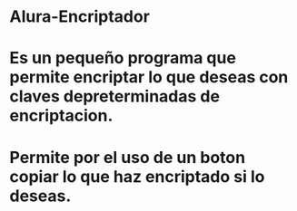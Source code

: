 # Alura-Encriptador
# Es un pequeño programa que permite encriptar lo que deseas con claves depreterminadas de encriptacion.
# Permite por el uso de un boton copiar lo que haz encriptado si lo deseas.
